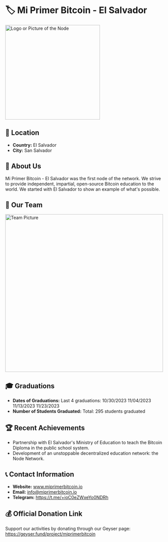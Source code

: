 # 🏷️ Mi Primer Bitcoin - El Salvador
<img src="https://github.com/MyFirstBitcoin/Light-Node-Directory/blob/main/El%20Salvador%20--%20MPB/Logo%20MPB%20Assets-3.png?raw=true" width="300" alt="Logo or Picture of the Node"> <!-- 1 picture maximum -->

## 📍 Location
- **Country:** El Salvador
- **City:** San Salvador

## 📖 About Us
Mi Primer Bitcoin - El Salvador was the first node of the network. We strive to provide independent, impartial, open-source Bitcoin education to the world. We started with El Salvador to show an example of what's possible.

## 👥 Our Team
<img src="https://github.com/MyFirstBitcoin/Light-Node-Directory/blob/main/El%20Salvador%20--%20MPB/MPB%20Core%20Team.jpg?raw=true" width="500" alt="Team Picture"> <!-- 1 picture maximum -->

## 🎓 Graduations
- **Dates of Graduations:**
Last 4 graduations:
10/30/2023
11/04/2023
11/13/2023
11/23/2023
- **Number of Students Graduated:** Total: 295 students graduated

## 🏆 Recent Achievements
- Partnership with El Salvador's Ministry of Education to teach the Bitcoin Diploma in the public school system.
- Development of an unstoppable decentralized education network: the Node Network. 

## 📞 Contact Information
- **Website:** www.miprimerbitcoin.io
- **Email:** info@miprimerbitcoin.io
- **Telegram:** https://t.me/+ioC0eZWxeYo0NDRh

## 💰 Official Donation Link
Support our activities by donating through our Geyser page: https://geyser.fund/project/miprimerbitcoin
